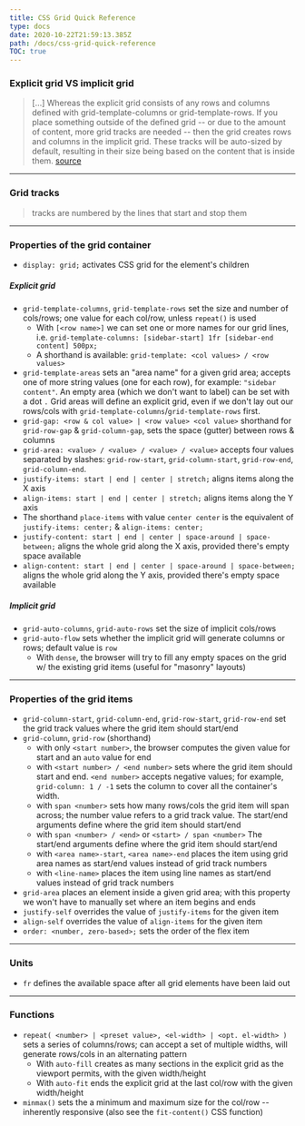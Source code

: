```yaml
---
title: CSS Grid Quick Reference
type: docs
date: 2020-10-22T21:59:13.385Z
path: /docs/css-grid-quick-reference
TOC: true
---
```


### Explicit grid VS implicit grid

> […] Whereas the explicit grid consists of any rows and columns defined with grid-template-columns or grid-template-rows. If you place something outside of the defined grid -- or due to the amount of content, more grid tracks are needed -- then the grid creates rows and columns in the implicit grid. These tracks will be auto-sized by default, resulting in their size being based on the content that is inside them. [source](https://developer.mozilla.org/en-US/docs/Web/CSS/CSS_Grid_Layout/Basic_Concepts_of_Grid_Layout)

---

### Grid tracks

> tracks are numbered by the lines that start and stop them

---

### Properties of the grid container

- `display: grid;` activates CSS grid for the element's children


##### Explicit grid

- `grid-template-columns`, `grid-template-rows` set the size and number of cols/rows; one value for each col/row, unless `repeat()` is used
  - With `[<row name>]` we can set one or more names for our grid lines, i.e. `grid-template-columns: [sidebar-start] 1fr [sidebar-end content] 500px;`
  - A shorthand is available: `grid-template: <col values> / <row values>`
- `grid-template-areas` sets an "area name" for a given grid area; accepts one of more string values (one for each row), for example: `"sidebar content"`. An empty area (which we don't want to label) can be set with a dot `.` Grid areas will define an explicit grid, even if we don't lay out our rows/cols with `grid-template-columns`/`grid-template-rows` first.
- `grid-gap: <row & col value> | <row value> <col value>` shorthand for `grid-row-gap` & `grid-column-gap`, sets the space (gutter) between rows & columns
- `grid-area: <value> / <value> / <value> / <value>` accepts four values separated by slashes: `grid-row-start`, `grid-column-start`, `grid-row-end`, `grid-column-end`.
- `justify-items: start | end | center | stretch;` aligns items along the X axis
- `align-items: start | end | center | stretch;` aligns items along the Y axis
- The shorthand `place-items` with value `center center` is the equivalent of `justify-items: center;` & `align-items: center;`
- `justify-content: start | end | center | space-around | space-between;` aligns the whole grid along the X axis, provided there's empty space available
- `align-content: start | end | center | space-around | space-between;` aligns the whole grid along the Y axis, provided there's empty space available

  
##### Implicit grid

- `grid-auto-columns`, `grid-auto-rows` set the size of implicit cols/rows
- `grid-auto-flow` sets whether the implicit grid will generate columns or rows; default value is `row`
  - With `dense`, the browser will try to fill any empty spaces on the grid w/ the existing grid items (useful for "masonry" layouts)

---

### Properties of the grid items

- `grid-column-start`, `grid-column-end`, `grid-row-start`, `grid-row-end` set the grid track values where the grid item should start/end
- `grid-column`, `grid-row` (shorthand)
  - with only `<start number>`, the browser computes the given value for start and an `auto` value for end
  - with `<start number> / <end number>` sets where the grid item should start and end. `<end number>` accepts negative values; for example, `grid-column: 1 / -1` sets the column to cover all the container's width.
  - with `span <number>` sets how many rows/cols the grid item will span across; the number value refers to a grid track value. The start/end arguments define where the grid item should start/end
  - with `span <number> / <end>` or `<start> / span <number>` The start/end arguments define where the grid item should start/end
  - with `<area name>-start`, `<area name>-end` places the item using grid area names as start/end values instead of grid track numbers
  - with `<line-name>` places the item using line names as start/end values instead of grid track numbers
- `grid-area` places an element inside a given grid area; with this property we won't have to manually set where an item begins and ends
- `justify-self` overrides the value of `justify-items` for the given item
- `align-self` overrides the value of `align-items` for the given item
- `order: <number, zero-based>;` sets the order of the flex item

---

### Units

- `fr` defines the available space after all grid elements have been laid out

---

### Functions

- `repeat( <number> | <preset value>, <el-width> | <opt. el-width> )` sets a series of columns/rows; can accept a set of multiple widths, will generate rows/cols in an alternating pattern
  - With `auto-fill` creates as many sections in the explicit grid as the viewport permits, with the given width/height
  - With `auto-fit` ends the explicit grid at the last col/row with the given width/height
- `minmax()` sets the a minimum and maximum size for the col/row -- inherently responsive (also see the `fit-content()` CSS function)
